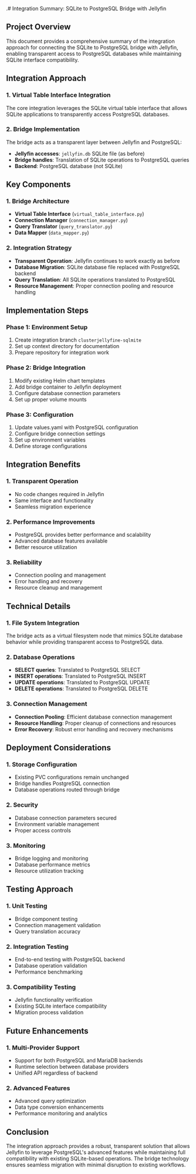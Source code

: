 .# Integration Summary: SQLite to PostgreSQL Bridge with Jellyfin

## Project Overview

This document provides a comprehensive summary of the integration approach for connecting the SQLite to PostgreSQL bridge with Jellyfin, enabling transparent access to PostgreSQL databases while maintaining SQLite interface compatibility.

## Integration Approach

### 1. Virtual Table Interface Integration

The core integration leverages the SQLite virtual table interface that allows SQLite applications to transparently access PostgreSQL databases.

### 2. Bridge Implementation

The bridge acts as a transparent layer between Jellyfin and PostgreSQL:
- **Jellyfin accesses**: `jellyfin.db` SQLite file (as before)
- **Bridge handles**: Translation of SQLite operations to PostgreSQL queries
- **Backend**: PostgreSQL database (not SQLite)

## Key Components

### 1. Bridge Architecture
- **Virtual Table Interface** (`virtual_table_interface.py`)
- **Connection Manager** (`connection_manager.py`) 
- **Query Translator** (`query_translator.py`)
- **Data Mapper** (`data_mapper.py`)

### 2. Integration Strategy
- **Transparent Operation**: Jellyfin continues to work exactly as before
- **Database Migration**: SQLite database file replaced with PostgreSQL backend
- **Query Translation**: All SQLite operations translated to PostgreSQL
- **Resource Management**: Proper connection pooling and resource handling

## Implementation Steps

### Phase 1: Environment Setup
1. Create integration branch `clusterjellyfine-sqlmite`
2. Set up context directory for documentation
3. Prepare repository for integration work

### Phase 2: Bridge Integration
1. Modify existing Helm chart templates
2. Add bridge container to Jellyfin deployment
3. Configure database connection parameters
4. Set up proper volume mounts

### Phase 3: Configuration
1. Update values.yaml with PostgreSQL configuration
2. Configure bridge connection settings
3. Set up environment variables
4. Define storage configurations

## Integration Benefits

### 1. Transparent Operation
- No code changes required in Jellyfin
- Same interface and functionality
- Seamless migration experience

### 2. Performance Improvements
- PostgreSQL provides better performance and scalability
- Advanced database features available
- Better resource utilization

### 3. Reliability
- Connection pooling and management
- Error handling and recovery
- Resource cleanup and management

## Technical Details

### 1. File System Integration
The bridge acts as a virtual filesystem node that mimics SQLite database behavior while providing transparent access to PostgreSQL data.

### 2. Database Operations
- **SELECT queries**: Translated to PostgreSQL SELECT
- **INSERT operations**: Translated to PostgreSQL INSERT
- **UPDATE operations**: Translated to PostgreSQL UPDATE
- **DELETE operations**: Translated to PostgreSQL DELETE

### 3. Connection Management
- **Connection Pooling**: Efficient database connection management
- **Resource Handling**: Proper cleanup of connections and resources
- **Error Recovery**: Robust error handling and recovery mechanisms

## Deployment Considerations

### 1. Storage Configuration
- Existing PVC configurations remain unchanged
- Bridge handles PostgreSQL connection
- Database operations routed through bridge

### 2. Security
- Database connection parameters secured
- Environment variable management
- Proper access controls

### 3. Monitoring
- Bridge logging and monitoring
- Database performance metrics
- Resource utilization tracking

## Testing Approach

### 1. Unit Testing
- Bridge component testing
- Connection management validation
- Query translation accuracy

### 2. Integration Testing
- End-to-end testing with PostgreSQL backend
- Database operation validation
- Performance benchmarking

### 3. Compatibility Testing
- Jellyfin functionality verification
- Existing SQLite interface compatibility
- Migration process validation

## Future Enhancements

### 1. Multi-Provider Support
- Support for both PostgreSQL and MariaDB backends
- Runtime selection between database providers
- Unified API regardless of backend

### 2. Advanced Features
- Advanced query optimization
- Data type conversion enhancements
- Performance monitoring and analytics

## Conclusion

The integration approach provides a robust, transparent solution that allows Jellyfin to leverage PostgreSQL's advanced features while maintaining full compatibility with existing SQLite-based operations. The bridge technology ensures seamless migration with minimal disruption to existing workflows.
